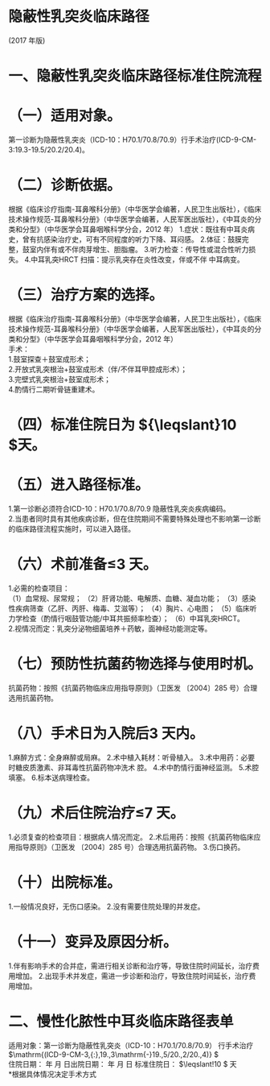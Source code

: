 # 隐蔽性乳突炎临床路径  
(2017 年版)  
# 一、隐蔽性乳突炎临床路径标准住院流程  
# （一）适用对象。  
第一诊断为隐蔽性乳突炎（ICD-10：H70.1/70.8/70.9）行手术治疗(ICD-9-CM-3:19.3-19.5/20.2/20.4)。  
# （二）诊断依据。  
根据《临床诊疗指南-耳鼻喉科分册》（中华医学会编著，人民卫生出版社），《临床技术操作规范-耳鼻喉科分册》（中华医学会编著，人民军医出版社），《中耳炎的分类和分型》（中华医学会耳鼻咽喉科学分会，2012 年） 1.症状：既往有中耳炎病史，曾有抗感染治疗史，可有不同程度的听力下降、耳闷感。 
 2.体征：鼓膜完整，鼓室内伴有或不伴肉芽增生、胆脂瘤。 
 3.听力检查：传导性或混合性听力损失。 
4.中耳乳突HRCT 扫描：提示乳突存在炎性改变，伴或不伴 中耳病变。  
# （三）治疗方案的选择。  
根据《临床治疗指南-耳鼻喉科分册》（中华医学会编著，人民卫生出版社），《临床技术操作规范-耳鼻喉科分册》（中华医学会编著，人民军医出版社），《中耳炎的分类和分型》（中华医学会耳鼻咽喉科学分会，2012 年）  
手术：  
1.鼓室探查＋鼓室成形术；  
2.开放式乳突根治+鼓室成形术（伴/不伴耳甲腔成形术）；  
3.完壁式乳突根治+鼓室成形术；  
4.酌情行二期听骨链重建术。  
# （四）标准住院日为 ${\leqslant}10 $天。  
# （五）进入路径标准。  
1.第一诊断必须符合ICD-10：H70.1/70.8/70.9 隐蔽性乳突炎疾病编码。  
2.当患者同时具有其他疾病诊断，但在住院期间不需要特殊处理也不影响第一诊断的临床路径流程实施时，可以进入路径。  
# （六）术前准备≤3 天。  
1.必需的检查项目：  
（1）血常规、尿常规； 
（2）肝肾功能、电解质、血糖、凝血功能； 
（3）感染性疾病筛查（乙肝、丙肝、梅毒、艾滋等）； 
（4）胸片、心电图； 
（5）临床听力学检查（酌情行咽鼓管功能/中耳共振频率检查）； （6）中耳乳突HRCT。  
2.视情况而定：乳突分泌物细菌培养＋药敏，面神经功能测定等。  
# （七）预防性抗菌药物选择与使用时机。  
抗菌药物：按照《抗菌药物临床应用指导原则》（卫医发
〔2004〕285 号）合理选用抗菌药物。  
# （八）手术日为入院后3 天内。  
1.麻醉方式：全身麻醉或局麻。 
2.术中植入耗材：听骨植入。 
3.术中用药：必要时糖皮质激素、非耳毒性抗菌药物冲洗术 腔。 
4.术中酌情行面神经监测。 
5.术腔填塞。 
6.标本送病理检查。  
# （九）术后住院治疗≤7 天。  
1.必须复查的检查项目：根据病人情况而定。 
2.术后用药：按照《抗菌药物临床应用指导原则》（卫医发
 〔2004〕285 号）合理选用抗菌药物。 
3.伤口换药。  
# （十）出院标准。  
1.一般情况良好，无伤口感染。 
2.没有需要住院处理的并发症。  
# （十一）变异及原因分析。  
1.伴有影响手术的合并症，需进行相关诊断和治疗等，导致住院时间延长，治疗费用增加。 2.出现手术并发症，需进一步诊断和治疗，导致住院时间延长，治疗费用增加。  
# 二、慢性化脓性中耳炎临床路径表单  
适用对象：第一诊断为隐蔽性乳突炎（ICD-10：H70.1/70.8/70.9） 行手术治疗 $\mathrm{(ICD-9-CM-3\,{:}\,19.\,3\mathrm{-}19.\,5/20.\,2/20.\,4)} $  
住院日期： 年 月 日出院日期： 年 月 日 标准住院日： $\leqslant\!10 $ 天  
\*根据具体情况决定手术方式  